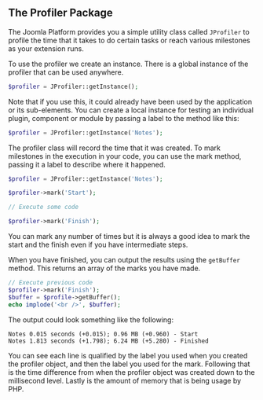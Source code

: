 ## The Profiler Package

The Joomla Platform provides you a simple utility class called `JProfiler` to profile the time that it takes to do certain tasks or reach various milestones as your extension runs.

To use the profiler we create an instance. There is a global instance of the profiler that can be used anywhere.

```php
$profiler = JProfiler::getInstance();
```

Note that if you use this, it could already have been used by the application or its sub-elements.	You can create a local instance for testing an individual plugin, component or module by passing a label to the method like this:

```php
$profiler = JProfiler::getInstance('Notes');
```

The profiler class will record the time that it was created.	To mark milestones in the execution in your code, you can use the mark method, passing it a label to describe where it happened.

```php
$profiler = JProfiler::getInstance('Notes');

$profiler->mark('Start');

// Execute some code

$profiler->mark('Finish');
```

You can mark any number of times but it is always a good idea to mark the start and the finish even if you have intermediate steps.

When you have finished, you can output the results using the `getBuffer` method.	This returns an array of the marks you have made.

```php
// Execute previous code
$profiler->mark('Finish');
$buffer = $profile->getBuffer();
echo implode('<br />', $buffer);
```

The output could look something like the following:

```
Notes 0.015 seconds (+0.015); 0.96 MB (+0.960) - Start
Notes 1.813 seconds (+1.798); 6.24 MB (+5.280) - Finished
```

You can see each line is qualified by the label you used when you created the profiler object, and then the label you used for the mark.	Following that is the time difference from when the profiler object was created down to the millisecond level.	Lastly is the amount of memory that is being usage by PHP.